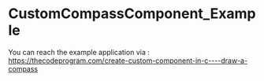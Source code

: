 # CustomCompassComponent_Example
You can reach the example application via : https://thecodeprogram.com/create-custom-component-in-c----draw-a-compass

